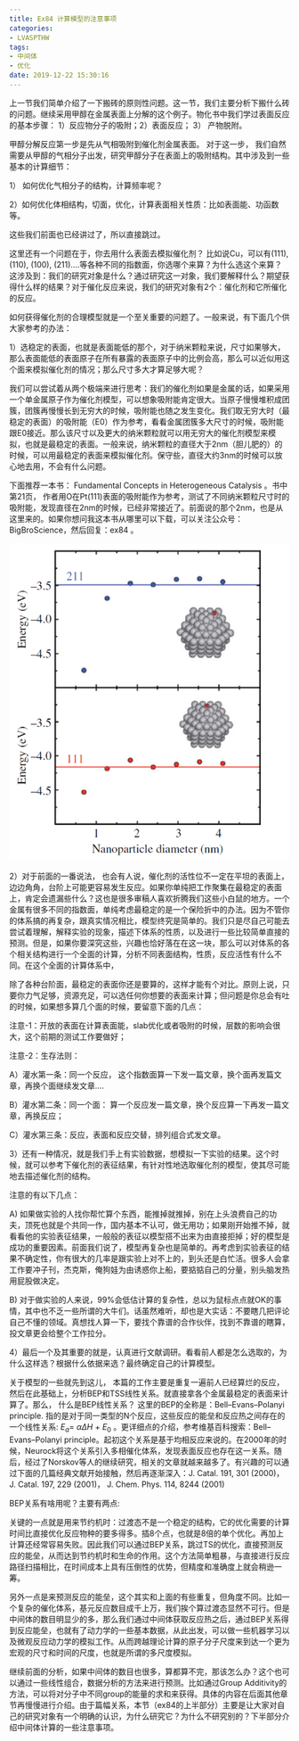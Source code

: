 ```yaml
---
title: Ex84 计算模型的注意事项
categories: 
- LVASPTHW
tags: 
- 中间体
- 优化
date: 2019-12-22 15:30:16
---
```




上一节我们简单介绍了一下搬砖的原则性问题。这一节，我们主要分析下搬什么砖的问题。继续采用甲醇在金属表面上分解的这个例子。物化书中我们学过表面反应的基本步骤： 1）反应物分子的吸附；2）表面反应； 3） 产物脱附。

甲醇分解反应第一步是先从气相吸附到催化剂金属表面。 对于这一步， 我们自然需要从甲醇的气相分子出发，研究甲醇分子在表面上的吸附结构。其中涉及到一些基本的计算细节：

1） 如何优化气相分子的结构，计算频率呢？

2）如何优化体相结构，切面，优化，计算表面相关性质：比如表面能、功函数等。

这些我们前面也已经讲过了，所以直接跳过。

这里还有一个问题在于，你去用什么表面去模拟催化剂？ 比如说Cu，可以有(111), (110), (100), (211)....等各种不同的指数面，你选哪个来算？为什么选这个来算？这涉及到：我们的研究对象是什么？通过研究这一对象，我们要解释什么？期望获得什么样的结果？对于催化反应来说，我们的研究对象有2个：催化剂和它所催化的反应。

如何获得催化剂的合理模型就是一个至关重要的问题了。一般来说，有下面几个供大家参考的办法：

1）选稳定的表面，也就是表面能低的那个，对于纳米颗粒来说，尺寸如果够大，那么表面能低的表面原子在所有暴露的表面原子中的比例会高，那么可以近似用这个面来模拟催化剂的情况；那么尺寸多大才算足够大呢？

我们可以尝试着从两个极端来进行思考：我们的催化剂如果是金属的话，如果采用一个单金属原子作为催化剂模型，可以想象吸附能肯定很大。当原子慢慢堆积成团簇，团簇再慢慢长到无穷大的时候，吸附能也随之发生变化。我们取无穷大时（最稳定的表面）的吸附能（E0）作为参考，看看金属团簇多大尺寸的时候，吸附能跟E0接近。那么该尺寸以及更大的纳米颗粒就可以用无穷大的催化剂模型来模拟，也就是最稳定的表面。一般来说，纳米颗粒的直径大于2nm（胆儿肥的）的时候，可以用最稳定的表面来模拟催化剂。保守些，直径大约3nm的时候可以放心地去用，不会有什么问题。

下面推荐一本书： Fundamental Concepts in Heterogeneous Catalysis 。书中第21页， 作者用O在Pt(111)表面的吸附能作为参考，测试了不同纳米颗粒尺寸时的吸附能，发现直径在2nm的时候，已经非常接近了。前面说的那个2nm，也是从这里来的。如果你想问我这本书从哪里可以下载，可以关注公众号：BigBroScience，然后回复：ex84 。

![](ex84\ex84-1.png)



2）对于前面的一番说法， 也会有人说，催化剂的活性位不一定在平坦的表面上，边边角角，台阶上可能更容易发生反应。如果你单纯把工作聚集在最稳定的表面上，肯定会遗漏些什么？这也是很多审稿人喜欢折腾我们这些小白鼠的地方。一个金属有很多不同的指数面，单纯考虑最稳定的是一个保险折中的办法。因为不管你的体系搞的再复杂，跟真实情况相比，模型终究是简单的。我们只是尽自己可能去尝试着理解，解释实验的现象，描述下体系的性质，以及进行一些比较简单直接的预测。但是，如果你要深究这些，兴趣也恰好落在在这一块，那么可以对体系的各个相关结构进行一个全面的计算，分析不同表面结构，性质，反应活性有什么不同。在这个全面的计算体系中，

除了各种台阶面，最稳定的表面你还是要算的，这样才能有个对比。原则上说，只要你力气足够，资源充足，可以选任何你想要的表面来计算；但问题是你总会有吐的时候，如果想多算几个面的时候，要留意下面的几点：

注意-1：开放的表面在计算表面能，slab优化或者吸附的时候，层数的影响会很大，这个前期的测试工作要做好；

注意-2：生存法则：

A）灌水第一条：同一个反应， 这个指数面算一下发一篇文章，换个面再发篇文章，再换个面继续发文章....

B）灌水第二条：同一个面： 算一个反应发一篇文章，换个反应算一下再发一篇文章，再换反应；

C）灌水第三条：反应，表面和反应交替，排列组合式发文章。



3）还有一种情况，就是我们手上有实验数据，想模拟一下实验的结果。这个时候，就可以参考下催化剂的表征结果，有针对性地选取催化剂的模型，使其尽可能地去描述催化剂的结构。

注意的有以下几点：

A) 如果做实验的人找你帮忙算个东西，能推掉就推掉，别在上头浪费自己的功夫，顶死也就是个共同一作，国内基本不认可，做无用功；如果刚开始推不掉，就看看他的实验表征结果，一般般的表征以模型搭不出来为由直接拒掉；好的模型是成功的重要因素。前面我们说了，模型再复杂也是简单的。再考虑到实验表征的结果不确定性，你有很大的几率是跟实验上对不上的，到头还是白忙活。很多人会拿工作要冲子刊，杰克斯，俺狗娃为由诱惑你上船，要掂掂自己的分量，别头脑发热用屁股做决定。

B) 对于做实验的人来说，99%会低估计算的复杂性，总以为鼠标点点就OK的事情，其中也不乏一些所谓的大牛们。话虽然难听，却也是大实话：不要瞎几把评论自己不懂的领域。真想找人算一下，要找个靠谱的合作伙伴，找到不靠谱的瞎算，投文章更会给整个工作拉分。

4）最后一个及其重要的就是，认真进行文献调研。看看前人都是怎么选取的，为什么这样选？根据什么依据来选？最终确定自己的计算模型。

关于模型的一些就先到这儿， 本篇的工作主要是重复一遍前人已经算烂的反应，然后在此基础上，分析BEP和TSS线性关系。就直接拿各个金属最稳定的表面来计算了。那么， 什么是BEP线性关系？ 这里的BEP的全称是：Bell–Evans–Polanyi principle. 指的是对于同一类型的N个反应，这些反应的能垒和反应热之间存在的一个线性关系: $E_a$= $\alpha \Delta H$ + $E_0$ 。更详细点的介绍，参考维基百科搜索：Bell–Evans–Polanyi principle。起初这个关系是基于均相反应来说的。在2000年的时候，Neurock将这个关系引入多相催化体系，发现表面反应也存在这一关系。随后，经过了Norskov等人的继续研究，相关的文章就越来越多了。有兴趣的可以通过下面的几篇经典文献开始接触，然后再逐渐深入：J. Catal. 191, 301 (2000)，  J. Catal. 197, 229 (2001)， J. Chem. Phys. 114, 8244 (2001)

BEP关系有啥用呢？主要有两点:

关键的一点就是用来节约机时：过渡态不是一个稳定的结构，它的优化需要的计算时间比直接优化反应物种的要多得多。插8个点，也就是8倍的单个优化。再加上计算还经常容易失败。因此我们可以通过BEP关系，跳过TS的优化，直接预测反应的能垒，从而达到节约机时和生命的作用。这个方法简单粗暴，与直接进行反应路径扫描相比，在时间成本上具有压倒性的优势，但精度和准确度上就会稍逊一筹。

另外一点是来预测反应的能垒，这个其实和上面的有些重复，但角度不同。比如一个复杂的催化体系，基元反应数目成千上万，我们挨个算过渡态显然不可行。但是中间体的数目明显少的多，那么我们通过中间体获取反应热之后，通过BEP关系得到反应能垒，也就有了动力学的一些基本数据，从此出发，可以做一些机器学习以及微观反应动力学的模拟工作。从而跨越理论计算的原子分子尺度来到达一个更为宏观的尺寸和时间的尺度，也就是所谓的多尺度模拟。

继续前面的分析，如果中间体的数目也很多，算都算不完，那该怎么办？这个也可以通过一些线性组合，数据分析的方法来进行预测。比如通过Group Additivity的方法，可以将对分子中不同group的能量的求和来获得。具体的内容在后面其他章节再慢慢进行介绍。由于篇幅关系，本节（ex84的上半部分）主要是让大家对自己的研究对象有一个明确的认识，为什么研究它？为什么不研究别的？下半部分介绍中间体计算的一些注意事项。













